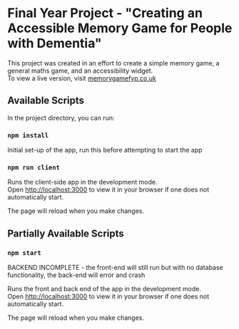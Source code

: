 # Final Year Project - "Creating an Accessible Memory Game for People with Dementia"

This project was created in an effort to create a simple memory game, a general maths game, and an accessibility widget. \
To view a live version, visit [memorygamefyp.co.uk](memorygamefyp.co.uk)

## Available Scripts

In the project directory, you can run:

### `npm install`

Initial set-up of the app, run this before attempting to start the app

### `npm run client`

Runs the client-side app in the development mode.\
Open [http://localhost:3000](http://localhost:3000) to view it in your browser if one does not automatically start.

The page will reload when you make changes.

## Partially Available Scripts

### `npm start`

BACKEND INCOMPLETE - the front-end will still run but with no database functionality, the back-end will error and crash

Runs the front and back end of the app in the development mode.\
Open [http://localhost:3000](http://localhost:3000) to view it in your browser if one does not automatically start.

The page will reload when you make changes.
